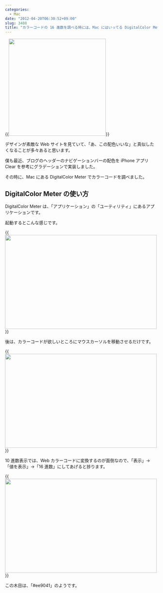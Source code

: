 ```yaml
---
categories:
  - Mac
date: "2012-04-20T06:30:52+09:00"
slug: 3408
title: "カラーコードの 16 進数を調べる時には、Mac にはいってる DigitalColor Meter が使える！"
---
```


{{<img alt="" src="/images/2012/04/3408_1.png" width="320" height="320">}}

デザインが素敵な Web サイトを見ていて、「あ、この配色いいな」と真似したくなることが多々あると思います。

僕も最近、ブログのヘッダーのナビゲーションバーの配色を iPhone アプリ Clear を参考にグラデーションで実装しました。

その時に、Mac にある DigitalColor Meter でカラーコードを調べました。

## DigitalColor Meter の使い方

DigitalColor Meter は、「アプリケーション」の「ユーティリティ」にあるアプリケーションです。

起動するとこんな感じです。

{{<img alt="" src="/images/2012/04/3408_2.png" width="500" height="310">}}

後は、カラーコードが欲しいところにマウスカーソルを移動させるだけです。

{{<img alt="" src="/images/2012/04/3408_3.png" width="500" height="310">}}

10 進数表示では、Web カラーコードに変換するのが面倒なので、「表示」→「値を表示」→「16 進数」にしてあげると捗ります。

{{<img alt="" src="/images/2012/04/3408_4.png" width="500" height="310">}}

この木目は、「#ee9041」のようです。
